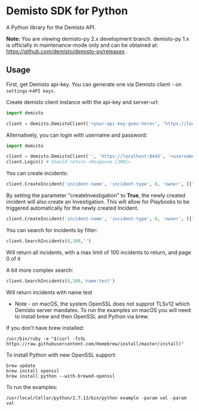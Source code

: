 # Demisto SDK for Python

A Python library for the Demisto API.

**Note:** You are viewing demisto-py 2.x development branch. demisto-py 1.x is officially in maintenance-mode only and can be obtained at: https://github.com/demisto/demisto-py/releases .

## Usage

First, get Demisto api-key. You can generate one via Demisto client - on `settings`->`API keys`.

Create demisto client instance with the api-key and server-url:
```python
import demisto

client = demisto.DemistoClient('<your-api-key-goes-here>', 'https://localhost:8443')

```

Alternatively, you can login with username and password:

```python
import demisto

client = demisto.DemistoClient('', 'https://localhost:8443', '<username>', '<password>')
client.Login() # Should return <Response [200]>

```


You can create incidents:

```python
client.CreateIncident('incident-name', 'incident-type', 0, 'owner', [{"type": "label", "value": "demisto"}], 'details', {"alertsource":"demisto"})

```

By setting the parameter "createInvestigation" to **True**, the newly created incident will also create an Investigation. This will allow for Playbooks to be triggered automatically for the newly created Incident.

```python
client.CreateIncident('incident-name', 'incident-type', 0, 'owner', [{"type": "label", "value": "demisto"}], 'details', {"alertsource":"demisto"}, createInvestigation=True)

```

You can search for incidents by filter:

```python
client.SearchIncidents(0,100,'')
```

Will return all incidents, with a max limit of 100 incidents to return, and page 0 of it

A bit more complex search:

```python
client.SearchIncidents(0,100,'name:test')
```

Will return incidents with name test

* Note - on macOS, the system OpenSSL does not supprot TLSv12 which Demisto server mandates. To run the examples on macOS you will need to install brew and then OpenSSL and Python via brew.

If you don't have brew installed:
```
/usr/bin/ruby -e "$(curl -fsSL https://raw.githubusercontent.com/Homebrew/install/master/install)"
```

To install Python with new OpenSSL support:
```
brew update
brew install openssl
brew install python --with-brewed-openssl
```

To run the examples:
```
/usr/local/Cellar/python/2.7.13/bin/python example -param val -param val
```
